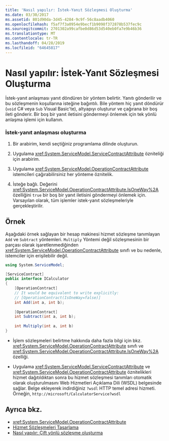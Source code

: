 ```yaml
---
title: 'Nasıl yapılır: İstek-Yanıt Sözleşmesi Oluşturma'
ms.date: 03/30/2017
ms.assetid: 801d90da-3d45-4284-9c9f-56c8aadb4060
ms.openlocfilehash: f5af7f3a0954e9becf1b9098f372878b537fec9c
ms.sourcegitcommit: 2701302a99cafbe0d86d53d540eb0fa7e9b46b36
ms.translationtype: MT
ms.contentlocale: tr-TR
ms.lasthandoff: 04/28/2019
ms.locfileid: "64645817"
---
```

# <a name="how-to-create-a-request-reply-contract"></a>Nasıl yapılır: İstek-Yanıt Sözleşmesi Oluşturma
İstek-yanıt anlaşması yanıt döndüren bir yöntem belirtir. Yanıtı gönderilir ve bu sözleşmenin koşullarına isteğine bağıntılı. Bile yöntem hiç yanıt döndürür (`void` C# veya `Sub` Visual Basic'te), altyapıyı oluşturur ve çağırana bir boş ileti gönderir. Bir boş bir yanıt iletisini göndermeyi önlemek için tek yönlü anlaşma işlemi için kullanın.  
  
### <a name="to-create-a-request-reply-contract"></a>İstek-yanıt anlaşması oluşturma  
  
1. Bir arabirim, kendi seçtiğiniz programlama dilinde oluşturun.  
  
2. Uygulama <xref:System.ServiceModel.ServiceContractAttribute> özniteliği için arabirim.  
  
3. Uygulama <xref:System.ServiceModel.OperationContractAttribute> istemcileri çağırabilirsiniz her yönteme öznitelik.  
  
4. İsteğe bağlı. Değerini <xref:System.ServiceModel.OperationContractAttribute.IsOneWay%2A> özelliğini `true` bir boş bir yanıt iletisini göndermeyi önlemek için. Varsayılan olarak, tüm işlemler istek-yanıt sözleşmeleriyle gerçekleştirilir.  
  
## <a name="example"></a>Örnek  
 Aşağıdaki örnek sağlayan bir hesap makinesi hizmet sözleşme tanımlayan `Add` ve `Subtract` yöntemleri. `Multiply` Yöntemi değil sözleşmesinin bir parçası olarak işaretlenmediğinden <xref:System.ServiceModel.OperationContractAttribute> sınıfı ve bu nedenle, istemciler için erişilebilir değil.  
  
```csharp
using System.ServiceModel;

[ServiceContract]
public interface ICalculator
{
    [OperationContract]
    // It would be equivalent to write explicitly:
    // [OperationContract(IsOneWay=false)]
    int Add(int a, int b);
    
    [OperationContract]
    int Subtract(int a, int b);
    
    int Multiply(int a, int b)
}
```
  
- İşlem sözleşmeleri belirtme hakkında daha fazla bilgi için bkz. <xref:System.ServiceModel.OperationContractAttribute> sınıfı ve <xref:System.ServiceModel.OperationContractAttribute.IsOneWay%2A> özelliği.  
  
- Uygulama <xref:System.ServiceModel.ServiceContractAttribute> ve <xref:System.ServiceModel.OperationContractAttribute> öznitelikleri hizmet dağıtıldıktan sonra bu hizmet sözleşmesi tanımları otomatik olarak oluşturulmasını Web Hizmetleri Açıklama Dili (WSDL) belgesinde sağlar. Belge ekleyerek indirdiğiniz `?wsdl` HTTP temel adresi hizmeti. Örneğin, `http://microsoft/CalculatorService?wsdl`  
  
## <a name="see-also"></a>Ayrıca bkz.

- <xref:System.ServiceModel.OperationContractAttribute>
- [Hizmet Sözleşmeleri Tasarlama](../../../../docs/framework/wcf/designing-service-contracts.md)
- [Nasıl yapılır: Çift yönlü sözleşme oluşturma](../../../../docs/framework/wcf/feature-details/how-to-create-a-duplex-contract.md)

